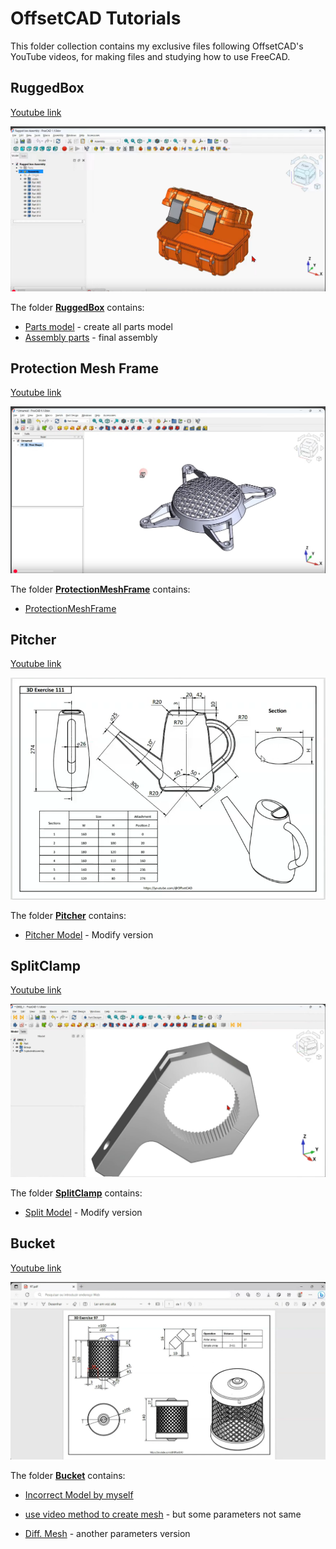 # OffsetCAD Tutorials

This folder collection contains my exclusive files following OffsetCAD's YouTube videos, for making files and studying how to use FreeCAD.

## RuggedBox

  [Youtube link](https://youtu.be/Q4zB2eqgLHo)

  ![Youtube preview](<pictures/ruggedbox_tutorial.png>)

  The folder [**RuggedBox**](RuggedBox) contains:

  - [Parts model](RuggedBox/Beginner.FCStd) - create all parts model
  - [Assembly parts](RuggedBox/AssemblyBox.FCStd) - final assembly

## Protection Mesh Frame

  [Youtube link](https://youtu.be/XHLgFfNG1vM)

  ![Youtube preview](<pictures/ProtectionMeshFrame.png>)


  The folder [**ProtectionMeshFrame**](ProtectionMeshFrame) contains:

  - [ProtectionMeshFrame](ProtectionMeshFrame/ProtectionMeshFrame.FCStd)

## Pitcher

  [Youtube link](https://youtu.be/eHu2oZY9HDg)

  ![Youtube preview](Pitcher/Drawing.png)

  The folder [**Pitcher**](Pitcher) contains:

  - [Pitcher Model](<Pitcher/Exercise 111 - Pitcher.FCStd>) - Modify version

## SplitClamp

  [Youtube link](https://youtu.be/BXhYOSUCVq0)

  ![Youtube preview](<pictures/Exercise 11 - SplitClamp.png>)

  The folder [**SplitClamp**](SplitClamp) contains:

  - [Split Model](<SplitClamp/SplitClamp.FCStd>) - Modify version

## Bucket

  [Youtube link](https://youtu.be/HUJ2NoHGsNU)

  ![Youtube preview](Bucket/Drawing.png)

  The folder [**Bucket**](Bucket) contains:

  - [Incorrect Model by myself](Bucket/Bucket.FCStd)

  - [use video method to create mesh](Bucket/Bucket_NEW.FCStd) - but some parameters not same

  - [Diff. Mesh](Bucket/Bucket_A1.FCStd) - another parameters version
